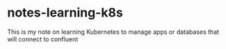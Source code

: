 # notes-learning-k8s
This is my note on learning Kubernetes to manage apps or databases that will connect to confluent
